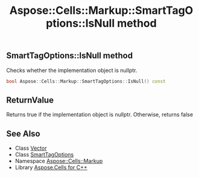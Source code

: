 ﻿---
title: Aspose::Cells::Markup::SmartTagOptions::IsNull method
linktitle: IsNull
second_title: Aspose.Cells for C++ API Reference
description: 'Aspose::Cells::Markup::SmartTagOptions::IsNull method. Checks whether the implementation object is nullptr in C++.'
type: docs
weight: 500
url: /cpp/aspose.cells.markup/smarttagoptions/isnull/
---
## SmartTagOptions::IsNull method


Checks whether the implementation object is nullptr.

```cpp
bool Aspose::Cells::Markup::SmartTagOptions::IsNull() const
```


## ReturnValue

Returns true if the implementation object is nullptr. Otherwise, returns false

## See Also

* Class [Vector](../../../aspose.cells/vector/)
* Class [SmartTagOptions](../)
* Namespace [Aspose::Cells::Markup](../../)
* Library [Aspose.Cells for C++](../../../)
